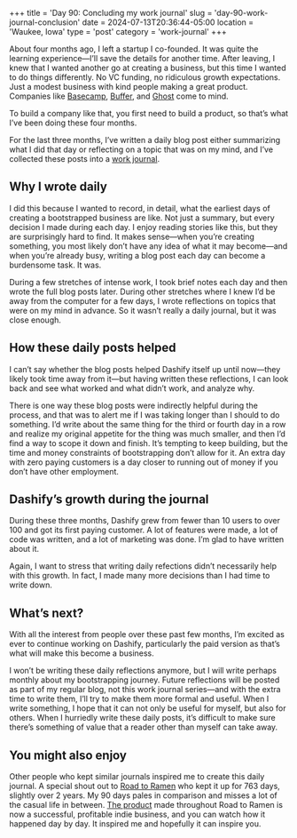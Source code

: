 +++
title = 'Day 90: Concluding my work journal'
slug = 'day-90-work-journal-conclusion'
date = 2024-07-13T20:36:44-05:00
location = 'Waukee, Iowa'
type = 'post'
category = 'work-journal'
+++

About four months ago, I left a startup I co-founded. It was quite the learning experience—I’ll save the details for another time. After leaving, I knew that I wanted another go at creating a business, but this time I wanted to do things differently. No VC funding, no ridiculous growth expectations. Just a modest business with kind people making a great product. Companies like [Basecamp](https://basecamp.com/small), [Buffer](https://buffer.com/about), and [Ghost](https://ghost.org/about) come to mind.

To build a company like that, you first need to build a product, so that’s what I’ve been doing these four months.

For the last three months, I’ve written a daily blog post either summarizing what I did that day or reflecting on a topic that was on my mind, and I’ve collected these posts into a [work journal](/work-journal/).

## Why I wrote daily

I did this because I wanted to record, in detail, what the earliest days of creating a bootstrapped business are like. Not just a summary, but every decision I made during each day. I enjoy reading stories like this, but they are surprisingly hard to find. It makes sense—when you’re creating something, you most likely don’t have any idea of what it may become—and when you’re already busy, writing a blog post each day can become a burdensome task. It was.

During a few stretches of intense work, I took brief notes each day and then wrote the full blog posts later. During other stretches where I knew I’d be away from the computer for a few days, I wrote reflections on topics that were on my mind in advance. So it wasn’t really a daily journal, but it was close enough.

## How these daily posts helped

I can’t say whether the blog posts helped Dashify itself up until now—they likely took time away from it—but having written these reflections, I can look back and see what worked and what didn’t work, and analyze why.

There is one way these blog posts were indirectly helpful during the process, and that was to alert me if I was taking longer than I should to do something. I’d write about the same thing for the third or fourth day in a row and realize my original appetite for the thing was much smaller, and then I’d find a way to scope it down and finish. It’s tempting to keep building, but the time and money constraints of bootstrapping don’t allow for it. An extra day with zero paying customers is a day closer to running out of money if you don’t have other employment.

## Dashify’s growth during the journal

During these three months, Dashify grew from fewer than 10 users to over 100 and got its first paying customer. A lot of features were made, a lot of code was written, and a lot of marketing was done. I’m glad to have written about it.

Again, I want to stress that writing daily refections didn’t necessarily help with this growth. In fact, I made many more decisions than I had time to write down.

## What’s next?

With all the interest from people over these past few months, I’m excited as ever to continue working on Dashify, particularly the paid version as that’s what will make this become a business.

I won’t be writing these daily reflections anymore, but I will write perhaps monthly about my bootstrapping journey. Future reflections will be posted as part of my regular blog, not this work journal series—and with the extra time to write them, I’ll try to make them more formal and useful. When I write something, I hope that it can not only be useful for myself, but also for others. When I hurriedly write these daily posts, it’s difficult to make sure there’s something of value that a reader other than myself can take away.

## You might also enjoy

Other people who kept similar journals inspired me to create this daily journal. A special shout out to [Road to Ramen](https://www.roadtoramen.com/Road-to-Ramen-c3be0bb060774c8ba296b3819ac2407b) who kept it up for 763 days, slightly over 2 years. My 90 days pales in comparison and misses a lot of the casual life in between. [The product](https://browserflow.app/) made throughout Road to Ramen is now a successful, profitable indie business, and you can watch how it happened day by day. It inspired me and hopefully it can inspire you.

